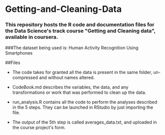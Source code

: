 # Getting-and-Cleaning-Data

### This repository hosts the R code and documentation files for the Data Science's track course "Getting and Cleaning data", available in coursera.

###The dataset being used is: Human Activity Recognition Using Smartphones

##Files

* The code takes for granted all the data is present in the same folder, un-compressed and without names altered.

* CodeBook.md describes the variables, the data, and any transformations or work that was performed to clean up the data.

* run_analysis.R contains all the code to perform the analyses described in the 5 steps. They can be launched in RStudio by just importing the file.

* The output of the 5th step is called averages_data.txt, and uploaded in the course project's form.
